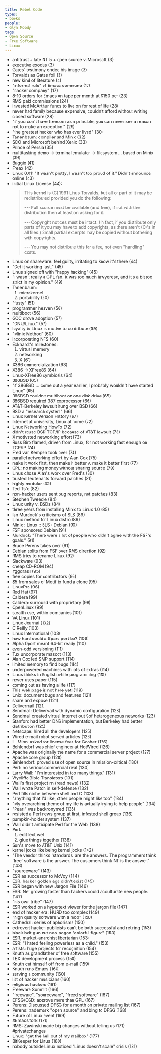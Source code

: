 ```yaml
---
title: Rebel Code
types:
- books
people:
- Glyn Moody
tags:
- Open Source
- Free Software
- Linux
---
```


- antitrust + late NT 5 + open source v. Microsoft (3)
- executive exodus (3)
- Gates' testimony ended his image (3)
- Torvalds as Gates foil (3)
- new kind of literature (4)
- "informal rule" of Emacs commune (17)
- "hacker company" (17)
- 8-10 orders for Emacs on tape per month at $150 per (23)
- RMS paid commissions (24)
- invested McArthur funds to live on for rest of life (28)
- never had family because expensive, couldn't afford without writing closed software (28)
- "If you don't have freedom as a principle, you can never see a reason not to make an exception." (29)
- "the greatest hacker who has ever lived" (30)
- Tanenbaum: compiler and Minix (32)
- SCO and Microsoft behind Xenix (33)
- Prince of Persia (35)
- multitasking demo -> terminal emulator -> filesystem ... based on Minix (39)
- Buggix (41)
- Freax (42)
- Linux 0.01: "It wasn't pretty; I wasn't too proud of it." Didn't announce online (43)
- initial Linux License (44):
  > This kernel is (C) 1991 Linus Torvalds, but all or part of it may be redistributed provided you do the following:
  >
  > --- Full source must be available (and free), if not with the distribution then at least on asking for it.
  >
  > --- Copyright notices must be intact.  (In fact, if you distribute only parts of it you may have to add copyrights, as there aren't (C)'s in all files.)  Small partial excerpts may be copied without bothering with copyrights.
  >
  > --- You may not distribute this for a fee, not even "handling" costs.
- Linux on shareware: feel guilty, irritating to know it's there (44)
- "Get it working fast." (45)
- Linus signed off with "happy hacking" (45)
- "I wasn't really a GPL fan.  It was too much lawyerese, and it's a bit too strict in my opinion." (49)
- Tanenbaum:
  1.  microkernel
  2.  portability (50)
- "fusty" (51)
- programmer heaven (56)
- multiboot (56)
- GCC drove adoption (57)
- "GNU/Linux" (57)
- loyalty to Linux is motive to contribute (59)
- "Minix Method" (60)
- incorporating NFS (60)
- Eckhardt's milestones:
  1.  virtual memory
  2.  networking
  3.  X (61)
- X386 cmmercialization (63)
- X386 -> XFree86 (64)
- Linux-XFree86 symbiosis (64)
- 386BSD (65)
- "if 386BSD ... come out a year earlier, I probably wouldn't have started Linux" (65)
- 386BSD couldn't multiboot on one disk drive (65)
- 386BSD required 387 coprocessor (66)
- AT&T-Berkeley lawsuit hung over BSD (66)
- BSD a "research system" (66)
- Linux Kernel Version History (67)
- Internet at university, Linux at home (72)
- Linux Networking HowTo (72)
- didn't reuse BSD TCP/IP because of AT&T lawsuit (73)
- X motivated networking effort (73)
- Russ Biro flamed, driven from Linux, for not working fast enough on TCP/IP (74)
- Fred van Kempen took over (74)
- parallel networking effort by Alan Cox (75)
- make it work first, then make it better v. make it better first (77)
- GPL: no making money without sharing source (79)
- Linus chose Alan's work over Fred's (80)
- trusted lieutenants forward patches (81)
- highly modular (32)
- Ted Ts'o (82)
- non-hacker users sent bug reports, not patches (83)
- Stephen Tweedie (84)
- Linux unity v. BSDs (84)
- three years from installing Minix to Linux 1.0 (85)
- Ian Murdock's criticisms of SLS (89)
- Linux method for Linux distro (89)
- Minix : Linux :: SLS : Debian (90)
- FSF sponsored Debian (91)
- Murdock: "There were a lot of people who didn't agree with the FSF's goals." (91)
- Bruce Perens takes over (91)
- Debian splits from FSF over RMS direction (92)
- RMS tries to rename Linux (92)
- Slackware (93)
- cheap CD-ROM (94)
- Yggdrasil (95)
- free copies for contributors (95)
- $5 from sales of Motif to fund a clone (95)
- LinuxPro (96)
- Red Hat (97)
- Caldera (99)
- Caldera: surround with proprietary (99)
- OpenLinux (99)
- stealth use, within companies (101)
- VA Linux (101)
- Linux Journal (102)
- O'Reilly (103)
- Linux International (103)
- how hard could a Sparc port be? (109)
- Alpha 0port meant 64-bit ready (110)
- even-odd versioning (111)
- Tux uncorporate mascot (113)
- Alan Cox led SMP support (114)
- limited memory to find bugs (114)
- underpowered machines with lots of extras (114)
- Linus thinks in English while programming (115)
- never uses paper (115)
- coming out as having a life (117)
- This web page is not here yet! (118)
- Unix: document bugs and features (121)
- share and expose (121)
- Delivermail (121)
- Sendmail: Delivervail with dynamic configuration (123)
- Sendmail created virtual Internet out 9of heterogeneous networks (123)
- Stanford had better DNS implementation, but Berkeley had better distribution (125)
- Netscape: hired all the developers (125)
- Wired e-mail robot served articles (126)
- U. Minn. asked for license fees for Gopher (126)
- Behlendorf was chief engineer at HotWired (126)
- Apache was originally the name for a commercial server project (127)
- Apache core group (128)
- Behlendorf: proved use of open source in mission-critical (130)
- Perl: no serious commercial rival (130)
- Larry Wall: "I'm interested in too many things." (131)
- Wycliffe Bible Translators (131)
- Wall's first project rn (read news) (132)
- Wall wrote Patch in self-defense (132)
- Perl fills niche between shell and C (133)
- "anything that I'd like, other people might like too" (134)
- "My overarching theme of my life is actually trying to help people" (134)
- "Pearl" was backronymed (135)
- resisted a Perl news group at first, infested shell group (136)
- pumpkin-holder system (137)
- Wall didn't anticipate Perl for the Web. (138)
- Perl:
  1.  edit text well
  2.  glue things together (138)
- Sun's move to AT&T Unix (141)
- kernel jocks like being kernel jocks (142)
- "The vendor thinks 'standards' are the answers.  The programmers think 'free' software is the answer.  The customers think NT is the answer." (143)
- "sourceware" (143)
- ESR as successor to McVoy (144)
- ESR: hacker golden age didn't exist (145)
- ESR began with new Jargon File (146)
- ESR: Net growing faster than hackers could acculturate new people. (147)
- "his own tribe" (147)
- ESR worked on a hypertext viewer for the jargon file (147)
- end of hacker era: HURD too complex (149)
- "high quality software with a mob" (150)
- Cathedral: series of aphorisms (150)
- extrovert hacker-publicists can't be both successful and retiring (153)
- black belt gun nut neo-pagan "colorful figure" (153)
- ESR, market-anarchist libertarian (153)
- ESR: "I hated feeling powerless as a child." (153)
- artists: huge projects for recognition (154)
- Knuth as grandfather of free software (155)
- TEX development process (158)
- Knuth cut himself off from e-mail (159)
- Knuth runs Emacs (160)
- serving a community (160)
- list of hacker musicians (160)
- religious hackers (161)
- Freeware Summit (166)
- "freeware", "sourceware", "freed software" (167)
- DFSG/OSD: approve more than GPL (167)
- Perens: Discussed DFSG for a month on private mailing list (167)
- Perens: trademark "open source" and bing to DFSG (168)
- Future of Linux event (169)
- XEmacs fork (171)
- RMS: Zawinski made big changes without telling us (171) #privatechanges
- Linux: "get the hell out of my mailbox" (177)
- BitKeeper for Linus (180)
- nobody outside Linux noticed "Linus doesn't scale" crisis (181)
